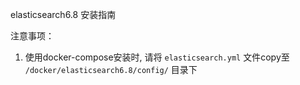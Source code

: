 elasticsearch6.8 安装指南

注意事项：
1. 使用docker-compose安装时, 请将 `elasticsearch.yml` 文件copy至 `/docker/elasticsearch6.8/config/` 目录下